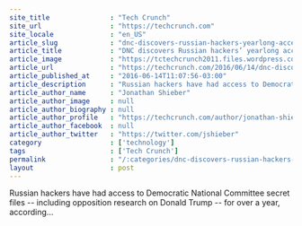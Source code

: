 ```yaml
---
site_title               : "Tech Crunch"
site_url                 : "https://techcrunch.com"
site_locale              : "en_US"
article_slug             : "dnc-discovers-russian-hackers-yearlong-access-to-data"
article_title            : "DNC discovers Russian hackers’ yearlong access to data"
article_image            : "https://tctechcrunch2011.files.wordpress.com/2015/12/gigster-hackers.jpg?w=764&h=400&crop=1"
article_url              : "https://techcrunch.com/2016/06/14/dnc-discovers-russian-hackers-yearlong-access-to-data/"
article_published_at     : "2016-06-14T11:07:56-03:00"
article_description      : "Russian hackers have had access to Democratic National Committee secret files -- including opposition research on Donald Trump -- for over a year, according..."
article_author_name      : "Jonathan Shieber"
article_author_image     : null
article_author_biography : null
article_author_profile   : "https://techcrunch.com/author/jonathan-shieber/"
article_author_facebook  : null
article_author_twitter   : "https://twitter.com/jshieber"
category                 : ['technology']
tags                     : ['Tech Crunch']
permalink                : "/:categories/dnc-discovers-russian-hackers-yearlong-access-to-data/"
layout                   : post
---
```


Russian hackers have had access to Democratic National Committee secret files -- including opposition research on Donald Trump -- for over a year, according...
